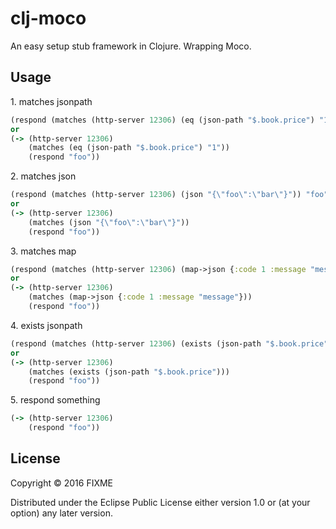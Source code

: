 # clj-moco

An easy setup stub framework in Clojure. Wrapping Moco.

## Usage

1\. matches jsonpath
```clojure
(respond (matches (http-server 12306) (eq (json-path "$.book.price") "1")) "foo")
or
(-> (http-server 12306)
    (matches (eq (json-path "$.book.price") "1"))
    (respond "foo"))
```
2\. matches json
```clojure
(respond (matches (http-server 12306) (json "{\"foo\":\"bar\"}")) "foo")
or
(-> (http-server 12306)
    (matches (json "{\"foo\":\"bar\"}"))
    (respond "foo"))
```
3\. matches map
```clojure
(respond (matches (http-server 12306) (map->json {:code 1 :message "message"})) "foo")
or
(-> (http-server 12306)
    (matches (map->json {:code 1 :message "message"}))
    (respond "foo"))
```
4\. exists jsonpath
```clojure
(respond (matches (http-server 12306) (exists (json-path "$.book.price"))) "foo")
or
(-> (http-server 12306)
    (matches (exists (json-path "$.book.price")))
    (respond "foo"))
```
5\. respond something
```clojure
(-> (http-server 12306)
    (respond "foo"))
```
## License

Copyright © 2016 FIXME

Distributed under the Eclipse Public License either version 1.0 or (at
your option) any later version.
